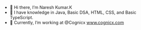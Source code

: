 - 👋 Hi there, I’m Naresh Kumar.K
- 👀 I have knowledge in Java, Basic DSA, HTML, CSS, and Basic TypeScript.
- 🌱 Currently, I’m working at @Cognicx www.cognicx.com


<!---
naresh-cognicx/naresh-cognicx is a ✨ special ✨ repository because its `README.md` (this file) appears on your GitHub profile.
You can click the Preview link to take a look at your changes.
--->

